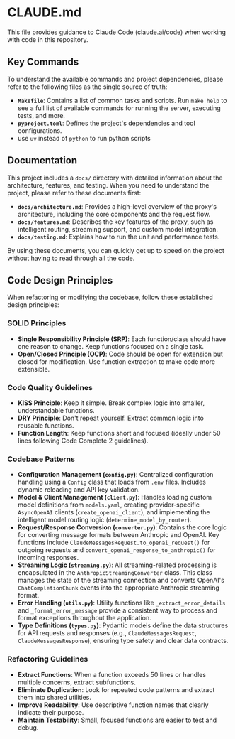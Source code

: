 # CLAUDE.md

This file provides guidance to Claude Code (claude.ai/code) when working with code in this repository.

## Key Commands
To understand the available commands and project dependencies, please refer to the following files as the single source of truth:

- **`Makefile`**: Contains a list of common tasks and scripts. Run `make help` to see a full list of available commands for running the server, executing tests, and more.
- **`pyproject.toml`**: Defines the project's dependencies and tool configurations.
- use `uv` instead of `python` to run python scripts

## Documentation

This project includes a `docs/` directory with detailed information about the architecture, features, and testing. When you need to understand the project, please refer to these documents first:

- **`docs/architecture.md`**: Provides a high-level overview of the proxy's architecture, including the core components and the request flow.
- **`docs/features.md`**: Describes the key features of the proxy, such as intelligent routing, streaming support, and custom model integration.
- **`docs/testing.md`**: Explains how to run the unit and performance tests.

By using these documents, you can quickly get up to speed on the project without having to read through all the code.

## Code Design Principles

When refactoring or modifying the codebase, follow these established design principles:

### SOLID Principles
- **Single Responsibility Principle (SRP)**: Each function/class should have one reason to change. Keep functions focused on a single task.
- **Open/Closed Principle (OCP)**: Code should be open for extension but closed for modification. Use function extraction to make code more extensible.

### Code Quality Guidelines
- **KISS Principle**: Keep it simple. Break complex logic into smaller, understandable functions.
- **DRY Principle**: Don't repeat yourself. Extract common logic into reusable functions.
- **Function Length**: Keep functions short and focused (ideally under 50 lines following Code Complete 2 guidelines).

### Codebase Patterns
- **Configuration Management (`config.py`)**: Centralized configuration handling using a `Config` class that loads from `.env` files. Includes dynamic reloading and API key validation.
- **Model & Client Management (`client.py`)**: Handles loading custom model definitions from `models.yaml`, creating provider-specific `AsyncOpenAI` clients (`create_openai_client`), and implementing the intelligent model routing logic (`determine_model_by_router`).
- **Request/Response Conversion (`converter.py`)**: Contains the core logic for converting message formats between Anthropic and OpenAI. Key functions include `ClaudeMessagesRequest.to_openai_request()` for outgoing requests and `convert_openai_response_to_anthropic()` for incoming responses.
- **Streaming Logic (`streaming.py`)**: All streaming-related processing is encapsulated in the `AnthropicStreamingConverter` class. This class manages the state of the streaming connection and converts OpenAI's `ChatCompletionChunk` events into the appropriate Anthropic streaming format.
- **Error Handling (`utils.py`)**: Utility functions like `_extract_error_details` and `_format_error_message` provide a consistent way to process and format exceptions throughout the application.
- **Type Definitions (`types.py`)**: Pydantic models define the data structures for API requests and responses (e.g., `ClaudeMessagesRequest`, `ClaudeMessagesResponse`), ensuring type safety and clear data contracts.

### Refactoring Guidelines
- **Extract Functions**: When a function exceeds 50 lines or handles multiple concerns, extract subfunctions.
- **Eliminate Duplication**: Look for repeated code patterns and extract them into shared utilities.
- **Improve Readability**: Use descriptive function names that clearly indicate their purpose.
- **Maintain Testability**: Small, focused functions are easier to test and debug.
